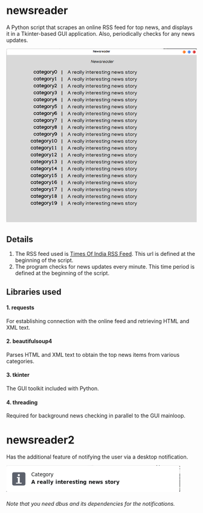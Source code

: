 # newsreader
A Python script that scrapes an online RSS feed for top news, and displays it in a Tkinter-based GUI application. Also, periodically checks for any news updates.

![alt text](https://github.com/NilayMajorwar/newsreader/blob/master/NewsReaderSample.png "Sample screenshot")

## Details
1. The RSS feed used is [Times Of India RSS Feed](https://timesofindia.indiatimes.com/rss.cms). This url is defined at the beginning of the script.
2. The program checks for news updates every minute. This time period is defined at the beginning of the script.

## Libraries used
#### 1. requests
For establishing connection with the online feed and retrieving HTML and XML text.
#### 2. beautifulsoup4
Parses HTML and XML text to obtain the top news items from various categories.
#### 3. tkinter
The GUI toolkit included with Python.
#### 4. threading
Required for background news checking in parallel to the GUI mainloop.

# newsreader2
Has the additional feature of notifying the user via a desktop notification.

![alt text](https://github.com/NilayMajorwar/newsreader/blob/master/notifSample.png "Sample notification")

###### Note that you need dbus and its dependencies for the notifications.
